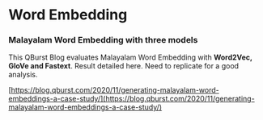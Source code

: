 # Word Embedding

### Malayalam Word Embedding with three models

This QBurst Blog evaluates Malayalam Word Embedding with **Word2Vec, GloVe and Fastext**. Result detailed here. Need to replicate for a good analysis.

[https://blog.qburst.com/2020/11/generating-malayalam-word-embeddings-a-case-study/](https://blog.qburst.com/2020/11/generating-malayalam-word-embeddings-a-case-study/)
